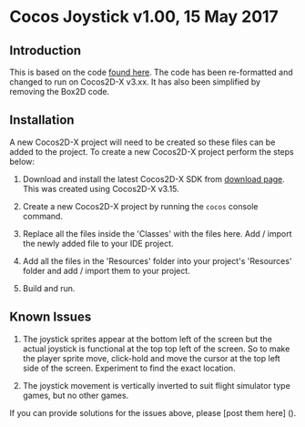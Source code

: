 # Cocos Joystick v1.00, 15 May 2017


## Introduction

This is based on the code [found here](http://discuss.cocos2d-x.org/t/control-sphere-object-with-simple-joystick-in-box2d/491). The code has been re-formatted and changed to run on Cocos2D-X v3.xx. It has also been simplified by removing the Box2D code.


## Installation

A new Cocos2D-X project will need to be created so these files can be added to the project. To create a new Cocos2D-X project perform the steps below:

1. Download and install the latest Cocos2D-X SDK from [download page](http://www.cocos2d-x.org/download). This was created using Cocos2D-X v3.15. 

2. Create a new Cocos2D-X project by running the `cocos` console command.

3. Replace all the files inside the 'Classes' with the files here. Add / import the newly added file to your IDE project.

4. Add all the files in the 'Resources' folder into your project's 'Resources' folder and add / import them to your project.

5. Build and run.


## Known Issues

1. The joystick sprites appear at the bottom left of the screen but the actual joystick is functional at the top top left of the screen. So to make the player sprite move, click-hold and move the cursor at the top left side of the screen. Experiment to find the exact location.

2. The joystick movement is vertically inverted to suit flight simulator type games, but no other games.

If you can provide solutions for the issues above, please [post them here] ().